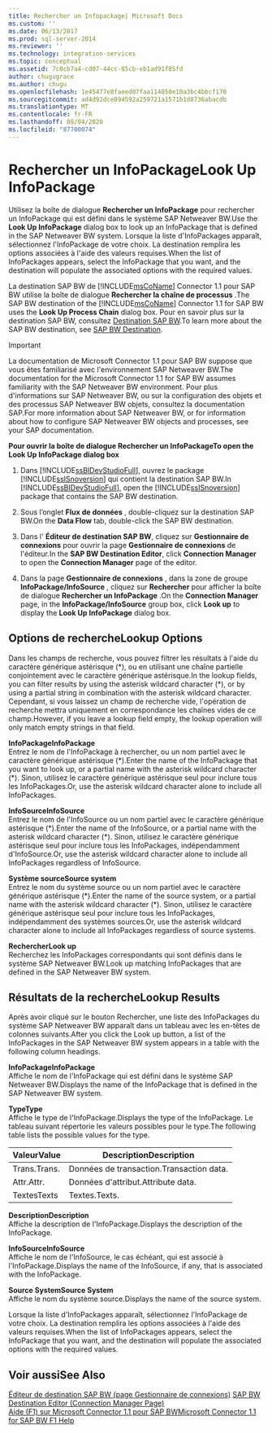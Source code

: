 ```yaml
---
title: Rechercher un Infopackage| Microsoft Docs
ms.custom: ''
ms.date: 06/13/2017
ms.prod: sql-server-2014
ms.reviewer: ''
ms.technology: integration-services
ms.topic: conceptual
ms.assetid: 7c0cb7a4-cd07-44cc-85cb-eb1ad91f85fd
author: chugugrace
ms.author: chugu
ms.openlocfilehash: 1e45477e8faeed07faa114850e10a3bc4bbcf170
ms.sourcegitcommit: ad4d92dce894592a259721a1571b1d8736abacdb
ms.translationtype: MT
ms.contentlocale: fr-FR
ms.lasthandoff: 08/04/2020
ms.locfileid: "87700074"
---
```

# <a name="look-up-infopackage"></a><span data-ttu-id="692e8-102">Rechercher un InfoPackage</span><span class="sxs-lookup"><span data-stu-id="692e8-102">Look Up InfoPackage</span></span>
  <span data-ttu-id="692e8-103">Utilisez la boîte de dialogue **Rechercher un InfoPackage** pour rechercher un InfoPackage qui est défini dans le système SAP Netweaver BW.</span><span class="sxs-lookup"><span data-stu-id="692e8-103">Use the **Look Up InfoPackage** dialog box to look up an InfoPackage that is defined in the SAP Netweaver BW system.</span></span> <span data-ttu-id="692e8-104">Lorsque la liste d'InfoPackages apparaît, sélectionnez l'InfoPackage de votre choix. La destination remplira les options associées à l'aide des valeurs requises.</span><span class="sxs-lookup"><span data-stu-id="692e8-104">When the list of InfoPackages appears, select the InfoPackage that you want, and the destination will populate the associated options with the required values.</span></span>  
  
 <span data-ttu-id="692e8-105">La destination SAP BW de [!INCLUDE[msCoName](../../includes/msconame-md.md)] Connector 1.1 pour SAP BW utilise la boîte de dialogue **Rechercher la chaîne de processus** .</span><span class="sxs-lookup"><span data-stu-id="692e8-105">The SAP BW destination of the [!INCLUDE[msCoName](../../includes/msconame-md.md)] Connector 1.1 for SAP BW uses the **Look Up Process Chain** dialog box.</span></span> <span data-ttu-id="692e8-106">Pour en savoir plus sur la destination SAP BW, consultez [Destination SAP BW](sap-bw-destination.md).</span><span class="sxs-lookup"><span data-stu-id="692e8-106">To learn more about the SAP BW destination, see [SAP BW Destination](sap-bw-destination.md).</span></span>  
  
> [!IMPORTANT]  
>  <span data-ttu-id="692e8-107">La documentation de Microsoft Connector 1.1 pour SAP BW suppose que vous êtes familiarisé avec l'environnement SAP Netweaver BW.</span><span class="sxs-lookup"><span data-stu-id="692e8-107">The documentation for the Microsoft Connector 1.1 for SAP BW assumes familiarity with the SAP Netweaver BW environment.</span></span> <span data-ttu-id="692e8-108">Pour plus d'informations sur SAP Netweaver BW, ou sur la configuration des objets et des processus SAP Netweaver BW objets, consultez la documentation SAP.</span><span class="sxs-lookup"><span data-stu-id="692e8-108">For more information about SAP Netweaver BW, or for information about how to configure SAP Netweaver BW objects and processes, see your SAP documentation.</span></span>  
  
 <span data-ttu-id="692e8-109">**Pour ouvrir la boîte de dialogue Rechercher un InfoPackage**</span><span class="sxs-lookup"><span data-stu-id="692e8-109">**To open the Look Up InfoPackage dialog box**</span></span>  
  
1.  <span data-ttu-id="692e8-110">Dans [!INCLUDE[ssBIDevStudioFull](../../includes/ssbidevstudiofull-md.md)], ouvrez le package [!INCLUDE[ssISnoversion](../../includes/ssisnoversion-md.md)] qui contient la destination SAP BW.</span><span class="sxs-lookup"><span data-stu-id="692e8-110">In [!INCLUDE[ssBIDevStudioFull](../../includes/ssbidevstudiofull-md.md)], open the [!INCLUDE[ssISnoversion](../../includes/ssisnoversion-md.md)] package that contains the SAP BW destination.</span></span>  
  
2.  <span data-ttu-id="692e8-111">Sous l’onglet **Flux de données** , double-cliquez sur la destination SAP BW.</span><span class="sxs-lookup"><span data-stu-id="692e8-111">On the **Data Flow** tab, double-click the SAP BW destination.</span></span>  
  
3.  <span data-ttu-id="692e8-112">Dans l' **Éditeur de destination SAP BW**, cliquez sur **Gestionnaire de connexions** pour ouvrir la page **Gestionnaire de connexions** de l'éditeur.</span><span class="sxs-lookup"><span data-stu-id="692e8-112">In the **SAP BW Destination Editor**, click **Connection Manager** to open the **Connection Manager** page of the editor.</span></span>  
  
4.  <span data-ttu-id="692e8-113">Dans la page **Gestionnaire de connexions** , dans la zone de groupe **InfoPackage/InfoSource** , cliquez sur **Rechercher** pour afficher la boîte de dialogue **Rechercher un InfoPackage** .</span><span class="sxs-lookup"><span data-stu-id="692e8-113">On the **Connection Manager** page, in the **InfoPackage/InfoSource** group box, click **Look up** to display the **Look Up InfoPackage** dialog box.</span></span>  
  
## <a name="lookup-options"></a><span data-ttu-id="692e8-114">Options de recherche</span><span class="sxs-lookup"><span data-stu-id="692e8-114">Lookup Options</span></span>  
 <span data-ttu-id="692e8-115">Dans les champs de recherche, vous pouvez filtrer les résultats à l'aide du caractère générique astérisque (\*), ou en utilisant une chaîne partielle conjointement avec le caractère générique astérisque.</span><span class="sxs-lookup"><span data-stu-id="692e8-115">In the lookup fields, you can filter results by using the asterisk wildcard character (\*), or by using a partial string in combination with the asterisk wildcard character.</span></span> <span data-ttu-id="692e8-116">Cependant, si vous laissez un champ de recherche vide, l'opération de recherche mettra uniquement en correspondance les chaînes vides de ce champ.</span><span class="sxs-lookup"><span data-stu-id="692e8-116">However, if you leave a lookup field empty, the lookup operation will only match empty strings in that field.</span></span>  
  
 <span data-ttu-id="692e8-117">**InfoPackage**</span><span class="sxs-lookup"><span data-stu-id="692e8-117">**InfoPackage**</span></span>  
 <span data-ttu-id="692e8-118">Entrez le nom de l'InfoPackage à rechercher, ou un nom partiel avec le caractère générique astérisque (\*).</span><span class="sxs-lookup"><span data-stu-id="692e8-118">Enter the name of the InfoPackage that you want to look up, or a partial name with the asterisk wildcard character (\*).</span></span> <span data-ttu-id="692e8-119">Sinon, utilisez le caractère générique astérisque seul pour inclure tous les InfoPackages.</span><span class="sxs-lookup"><span data-stu-id="692e8-119">Or, use the asterisk wildcard character alone to include all InfoPackages.</span></span>  
  
 <span data-ttu-id="692e8-120">**InfoSource**</span><span class="sxs-lookup"><span data-stu-id="692e8-120">**InfoSource**</span></span>  
 <span data-ttu-id="692e8-121">Entrez le nom de l'InfoSource ou un nom partiel avec le caractère générique astérisque (\*).</span><span class="sxs-lookup"><span data-stu-id="692e8-121">Enter the name of the InfoSource, or a partial name with the asterisk wildcard character (\*).</span></span> <span data-ttu-id="692e8-122">Sinon, utilisez le caractère générique astérisque seul pour inclure tous les InfoPackages, indépendamment d'InfoSource.</span><span class="sxs-lookup"><span data-stu-id="692e8-122">Or, use the asterisk wildcard character alone to include all InfoPackages regardless of InfoSource.</span></span>  
  
 <span data-ttu-id="692e8-123">**Système source**</span><span class="sxs-lookup"><span data-stu-id="692e8-123">**Source system**</span></span>  
 <span data-ttu-id="692e8-124">Entrez le nom du système source ou un nom partiel avec le caractère générique astérisque (\*).</span><span class="sxs-lookup"><span data-stu-id="692e8-124">Enter the name of the source system, or a partial name with the asterisk wildcard character (\*).</span></span> <span data-ttu-id="692e8-125">Sinon, utilisez le caractère générique astérisque seul pour inclure tous les InfoPackages, indépendamment des systèmes sources.</span><span class="sxs-lookup"><span data-stu-id="692e8-125">Or, use the asterisk wildcard character alone to include all InfoPackages regardless of source systems.</span></span>  
  
 <span data-ttu-id="692e8-126">**Rechercher**</span><span class="sxs-lookup"><span data-stu-id="692e8-126">**Look up**</span></span>  
 <span data-ttu-id="692e8-127">Recherchez les InfoPackages correspondants qui sont définis dans le système SAP Netweaver BW.</span><span class="sxs-lookup"><span data-stu-id="692e8-127">Look up matching InfoPackages that are defined in the SAP Netweaver BW system.</span></span>  
  
## <a name="lookup-results"></a><span data-ttu-id="692e8-128">Résultats de la recherche</span><span class="sxs-lookup"><span data-stu-id="692e8-128">Lookup Results</span></span>  
 <span data-ttu-id="692e8-129">Après avoir cliqué sur le bouton Rechercher, une liste des InfoPackages du système SAP Netweaver BW apparaît dans un tableau avec les en-têtes de colonnes suivants.</span><span class="sxs-lookup"><span data-stu-id="692e8-129">After you click the Look up button, a list of the InfoPackages in the SAP Netweaver BW system appears in a table with the following column headings.</span></span>  
  
 <span data-ttu-id="692e8-130">**InfoPackage**</span><span class="sxs-lookup"><span data-stu-id="692e8-130">**InfoPackage**</span></span>  
 <span data-ttu-id="692e8-131">Affiche le nom de l'InfoPackage qui est défini dans le système SAP Netweaver BW.</span><span class="sxs-lookup"><span data-stu-id="692e8-131">Displays the name of the InfoPackage that is defined in the SAP Netweaver BW system.</span></span>  
  
 <span data-ttu-id="692e8-132">**Type**</span><span class="sxs-lookup"><span data-stu-id="692e8-132">**Type**</span></span>  
 <span data-ttu-id="692e8-133">Affiche le type de l'InfoPackage.</span><span class="sxs-lookup"><span data-stu-id="692e8-133">Displays the type of the InfoPackage.</span></span> <span data-ttu-id="692e8-134">Le tableau suivant répertorie les valeurs possibles pour le type.</span><span class="sxs-lookup"><span data-stu-id="692e8-134">The following table lists the possible values for the type.</span></span>  
  
|<span data-ttu-id="692e8-135">Valeur</span><span class="sxs-lookup"><span data-stu-id="692e8-135">Value</span></span>|<span data-ttu-id="692e8-136">Description</span><span class="sxs-lookup"><span data-stu-id="692e8-136">Description</span></span>|  
|-----------|-----------------|  
|<span data-ttu-id="692e8-137">Trans.</span><span class="sxs-lookup"><span data-stu-id="692e8-137">Trans.</span></span>|<span data-ttu-id="692e8-138">Données de transaction.</span><span class="sxs-lookup"><span data-stu-id="692e8-138">Transaction data.</span></span>|  
|<span data-ttu-id="692e8-139">Attr.</span><span class="sxs-lookup"><span data-stu-id="692e8-139">Attr.</span></span>|<span data-ttu-id="692e8-140">Données d'attribut.</span><span class="sxs-lookup"><span data-stu-id="692e8-140">Attribute data.</span></span>|  
|<span data-ttu-id="692e8-141">Textes</span><span class="sxs-lookup"><span data-stu-id="692e8-141">Texts</span></span>|<span data-ttu-id="692e8-142">Textes.</span><span class="sxs-lookup"><span data-stu-id="692e8-142">Texts.</span></span>|  
  
 <span data-ttu-id="692e8-143">**Description**</span><span class="sxs-lookup"><span data-stu-id="692e8-143">**Description**</span></span>  
 <span data-ttu-id="692e8-144">Affiche la description de l'InfoPackage.</span><span class="sxs-lookup"><span data-stu-id="692e8-144">Displays the description of the InfoPackage.</span></span>  
  
 <span data-ttu-id="692e8-145">**InfoSource**</span><span class="sxs-lookup"><span data-stu-id="692e8-145">**InfoSource**</span></span>  
 <span data-ttu-id="692e8-146">Affiche le nom de l'InfoSource, le cas échéant, qui est associé à l'InfoPackage.</span><span class="sxs-lookup"><span data-stu-id="692e8-146">Displays the name of the InfoSource, if any, that is associated with the InfoPackage.</span></span>  
  
 <span data-ttu-id="692e8-147">**Source System**</span><span class="sxs-lookup"><span data-stu-id="692e8-147">**Source System**</span></span>  
 <span data-ttu-id="692e8-148">Affiche le nom du système source.</span><span class="sxs-lookup"><span data-stu-id="692e8-148">Displays the name of the source system.</span></span>  
  
 <span data-ttu-id="692e8-149">Lorsque la liste d'InfoPackages apparaît, sélectionnez l'InfoPackage de votre choix. La destination remplira les options associées à l'aide des valeurs requises.</span><span class="sxs-lookup"><span data-stu-id="692e8-149">When the list of InfoPackages appears, select the InfoPackage that you want, and the destination will populate the associated options with the required values.</span></span>  
  
## <a name="see-also"></a><span data-ttu-id="692e8-150">Voir aussi</span><span class="sxs-lookup"><span data-stu-id="692e8-150">See Also</span></span>  
 <span data-ttu-id="692e8-151">[Éditeur de destination SAP BW &#40;page Gestionnaire de connexions&#41;](sap-bw-destination-editor-connection-manager-page.md) </span><span class="sxs-lookup"><span data-stu-id="692e8-151">[SAP BW Destination Editor &#40;Connection Manager Page&#41;](sap-bw-destination-editor-connection-manager-page.md) </span></span>  
 [<span data-ttu-id="692e8-152">Aide (F1) sur Microsoft Connector 1.1 pour SAP BW</span><span class="sxs-lookup"><span data-stu-id="692e8-152">Microsoft Connector 1.1 for SAP BW F1 Help</span></span>](../microsoft-connector-for-sap-bw-f1-help.md)  
  
  
